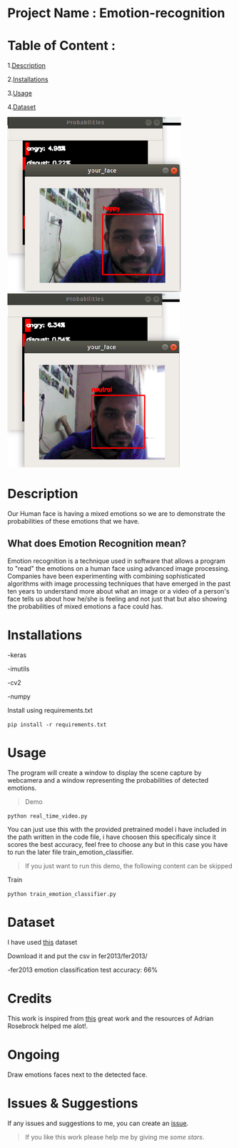 # Project Name : Emotion-recognition
# Table of Content :
1.[Description](#Description)

2.[Installations](#Installations)

3.[Usage](#Usage)

4.[Dataset](#Dataset)



![Happy](emotions/Happy.PNG)
![Neutral](emotions/neutral.PNG)




# Description

Our Human face is having a mixed emotions so we are to demonstrate the probabilities of these emotions that we have.

## What does Emotion Recognition mean?

Emotion recognition is a technique used in software that allows a program to "read" the emotions on a human face using advanced image processing. Companies have been experimenting with combining sophisticated algorithms with image processing techniques that have emerged in the past ten years to understand more about what an image or a video of a person's face tells us about how he/she is feeling and not just that but also showing the probabilities of mixed emotions a face could has.

# Installations
-keras

-imutils

-cv2

-numpy
 
 Install using requirements.txt
 
 `pip install -r requirements.txt`
 
 
# Usage

The program will create a window to display the scene capture by webcamera and a window representing the probabilities of detected emotions.

> Demo

`python real_time_video.py`

You can just use this with the provided pretrained model i have included in the path written in the code file, i have choosen this specificaly since it scores the best accuracy, feel free to choose any but in this case you have to run the later file train_emotion_classifier.

> If you just want to run this demo, the following content can be skipped

Train

`python train_emotion_classifier.py`


# Dataset

I have used [this](https://www.kaggle.com/c/3364/download-all) dataset

Download it and put the csv in fer2013/fer2013/

-fer2013 emotion classification test accuracy: 66%


# Credits
This work is inspired from [this](https://github.com/oarriaga/face_classification) great work and the resources of Adrian Rosebrock helped me alot!.

# Ongoing 
Draw emotions faces next to the detected face.

# Issues & Suggestions

If any issues and suggestions to me, you can create an [issue](https://github.com/omar178/Emotion-recognition/issues).

>If you like this work please help me by giving me *some stars*.
